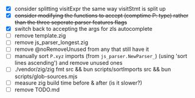 - [x] consider splitting visitExpr the same way visitStmt is split up
- [x] ~~consider modifying the functions to accept (comptime P: type) rather than the three seperate parser features flags~~
- [x] switch back to accepting the args for zls autocomplete
- [ ] remove template.zig
- [ ] remove js_parser_longest.zig
- [ ] remove @noRemoveUnused from any that still have it
- [ ] manually sort `P.xyz` imports (from `js_parser.NewParser_`) (using 'sort lines ascending') and remove unused ones
- [ ] ./vendor/zig/zig fmt src && bun scripts/sortImports src && bun scripts/glob-sources.mjs
- [ ] measure zig build time before & after (is it slower?)
- [ ] remove TODO.md
